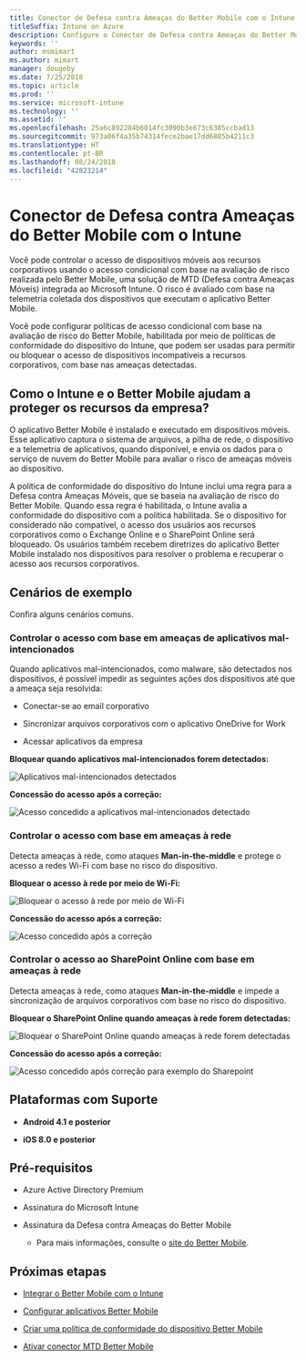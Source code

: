 ```yaml
---
title: Conector de Defesa contra Ameaças do Better Mobile com o Intune
titleSuffix: Intune on Azure
description: Configure o Conector de Defesa contra Ameaças do Better Mobile com o Intune.
keywords: ''
author: msmimart
ms.author: mimart
manager: dougeby
ms.date: 7/25/2018
ms.topic: article
ms.prod: ''
ms.service: microsoft-intune
ms.technology: ''
ms.assetid: ''
ms.openlocfilehash: 25a6c892284b6014fc3090b3e673c6385ccbad13
ms.sourcegitcommit: 973a06f4a35b74314fece2bae17dd6885b4211c3
ms.translationtype: HT
ms.contentlocale: pt-BR
ms.lasthandoff: 08/24/2018
ms.locfileid: "42823214"
---
```

# <a name="better-mobile-threat-defense-connector-with-intune"></a>Conector de Defesa contra Ameaças do Better Mobile com o Intune

Você pode controlar o acesso de dispositivos móveis aos recursos corporativos usando o acesso condicional com base na avaliação de risco realizada pelo Better Mobile, uma solução de MTD (Defesa contra Ameaças Móveis) integrada ao Microsoft Intune. O risco é avaliado com base na telemetria coletada dos dispositivos que executam o aplicativo Better Mobile.

Você pode configurar políticas de acesso condicional com base na avaliação de risco do Better Mobile, habilitada por meio de políticas de conformidade do dispositivo do Intune, que podem ser usadas para permitir ou bloquear o acesso de dispositivos incompatíveis a recursos corporativos, com base nas ameaças detectadas.

## <a name="how-do-intune-and-better-mobile-help-protect-your-company-resources"></a>Como o Intune e o Better Mobile ajudam a proteger os recursos da empresa?

O aplicativo Better Mobile é instalado e executado em dispositivos móveis. Esse aplicativo captura o sistema de arquivos, a pilha de rede, o dispositivo e a telemetria de aplicativos, quando disponível, e envia os dados para o serviço de nuvem do Better Mobile para avaliar o risco de ameaças móveis ao dispositivo.

A política de conformidade do dispositivo do Intune inclui uma regra para a Defesa contra Ameaças Móveis, que se baseia na avaliação de risco do Better Mobile. Quando essa regra é habilitada, o Intune avalia a conformidade do dispositivo com a política habilitada. Se o dispositivo for considerado não compatível, o acesso dos usuários aos recursos corporativos como o Exchange Online e o SharePoint Online será bloqueado. Os usuários também recebem diretrizes do aplicativo Better Mobile instalado nos dispositivos para resolver o problema e recuperar o acesso aos recursos corporativos.

## <a name="sample-scenarios"></a>Cenários de exemplo

Confira alguns cenários comuns.

### <a name="control-access-based-on-threats-from-malicious-apps"></a>Controlar o acesso com base em ameaças de aplicativos mal-intencionados

Quando aplicativos mal-intencionados, como malware, são detectados nos dispositivos, é possível impedir as seguintes ações dos dispositivos até que a ameaça seja resolvida:

-   Conectar-se ao email corporativo

-   Sincronizar arquivos corporativos com o aplicativo OneDrive for Work

-   Acessar aplicativos da empresa

**Bloquear quando aplicativos mal-intencionados forem detectados:**

![Aplicativos mal-intencionados detectados](./media/better_mobile_maliciousapps_blocked.png)

**Concessão do acesso após a correção:**

![Acesso concedido a aplicativos mal-intencionados detectado](./media/better_mobile_maliciousapps_unblocked.png)

### <a name="control-access-based-on-threat-to-network"></a>Controlar o acesso com base em ameaças à rede

Detecta ameaças à rede, como ataques **Man-in-the-middle** e protege o acesso a redes Wi-Fi com base no risco do dispositivo.

**Bloquear o acesso à rede por meio de Wi-Fi:**

![Bloquear o acesso à rede por meio de Wi-Fi](./media/better_mobile_network_wifi_blocked.png)

**Concessão do acesso após a correção:**

![Acesso concedido após a correção](./media/better_mobile_network_wifi_unblocked.png)

### <a name="control-access-to-sharepoint-online-based-on-threat-to-network"></a>Controlar o acesso ao SharePoint Online com base em ameaças à rede

Detecta ameaças à rede, como ataques **Man-in-the-middle** e impede a sincronização de arquivos corporativos com base no risco do dispositivo.

**Bloquear o SharePoint Online quando ameaças à rede forem detectadas:**

![Bloquear o SharePoint Online quando ameaças à rede forem detectadas](./media/better_mobile_network_spo_blocked.png)

**Concessão do acesso após a correção:**

![Acesso concedido após correção para exemplo do Sharepoint](./media/better_mobile_network_spo_unblocked.png)

## <a name="supported-platforms"></a>Plataformas com Suporte

-   **Android 4.1 e posterior**

-   **iOS 8.0 e posterior**

## <a name="prerequisites"></a>Pré-requisitos

-   Azure Active Directory Premium

-   Assinatura do Microsoft Intune

-   Assinatura da Defesa contra Ameaças do Better Mobile

    -   Para mais informações, consulte o [site do Better Mobile](https://www.better.mobi/).

## <a name="next-steps"></a>Próximas etapas

- [Integrar o Better Mobile com o Intune](better-mobile-mtd-connector-integration.md)

- [Configurar aplicativos Better Mobile](mtd-apps-ios-app-configuration-policy-add-assign.md)

- [Criar uma política de conformidade do dispositivo Better Mobile](mtd-device-compliance-policy-create.md)

- [Ativar conector MTD Better Mobile](mtd-connector-enable.md)